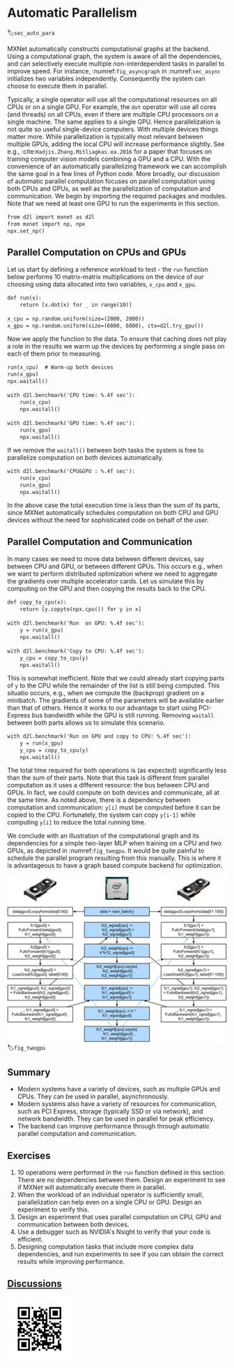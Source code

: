 # Automatic Parallelism
:label:`sec_auto_para`

MXNet automatically constructs computational graphs at the backend. Using a
computational graph, the system is aware of all the dependencies,
and can selectively execute multiple non-interdependent tasks in parallel to
improve speed. For instance, :numref:`fig_asyncgraph` in :numref:`sec_async` initializes two variables independently. Consequently the system can choose to execute them in parallel.

Typically, a single operator will use all the computational resources on all CPUs or on a single GPU. For example, the `dot` operator will use all cores (and threads) on all CPUs, even if there are multiple CPU processors on a single machine. The same applies to a single GPU. Hence parallelization is not quite so useful single-device computers. With multiple devices things matter more. While parallelization is typically most relevant between multiple GPUs, adding the local CPU will increase performance slightly. See e.g., :cite:`Hadjis.Zhang.Mitliagkas.ea.2016` for a paper that focuses on training computer vision models combining a GPU and a CPU. With the convenience of an automatically parallelizing framework we can accomplish the same goal in a few lines of Python code. More broadly, our discussion of automatic parallel computation focuses on parallel computation using both CPUs and GPUs, as well as the parallelization of computation and communication.
We begin by importing the required packages and modules. Note that we need at least one GPU to run the experiments in this section.

```{.python .input}
from d2l import mxnet as d2l
from mxnet import np, npx
npx.set_np()
```

## Parallel Computation on CPUs and GPUs

Let us start by defining a reference workload to test - the `run` function below performs 10 matrix-matrix multiplications on the device of our choosing using data allocated into two variables, `x_cpu` and `x_gpu`.

```{.python .input}
def run(x):
    return [x.dot(x) for _ in range(10)]

x_cpu = np.random.uniform(size=(2000, 2000))
x_gpu = np.random.uniform(size=(6000, 6000), ctx=d2l.try_gpu())
```

Now we apply the function to the data. To ensure that caching does not play a role in the results we warm up the devices by performing a single pass on each of them prior to measuring.

```{.python .input}
run(x_cpu)  # Warm-up both devices
run(x_gpu)
npx.waitall()  

with d2l.benchmark('CPU time: %.4f sec'):
    run(x_cpu)
    npx.waitall()

with d2l.benchmark('GPU time: %.4f sec'):
    run(x_gpu)
    npx.waitall()
```

If we remove the `waitall()` between both tasks the system is free to parallelize computation on both devices automatically.

```{.python .input}
with d2l.benchmark('CPU&GPU : %.4f sec'):
    run(x_cpu)
    run(x_gpu)
    npx.waitall()
```

In the above case the total execution time is less than the sum of its parts, since MXNet automatically schedules computation on both CPU and GPU devices without the need for sophisticated code on behalf of the user. 

## Parallel Computation and Communication

In many cases we need to move data between different devices, say between CPU and GPU, or between different GPUs. This occurs e.g., when we want to perform distributed optimization where we need to aggregate the gradients over multiple accelerator cards. Let us simulate this by computing on the GPU and then copying the results back to the CPU.

```{.python .input}
def copy_to_cpu(x):
    return [y.copyto(npx.cpu()) for y in x]

with d2l.benchmark('Run  on GPU: %.4f sec'):
    y = run(x_gpu)
    npx.waitall()

with d2l.benchmark('Copy to CPU: %.4f sec'):
    y_cpu = copy_to_cpu(y)
    npx.waitall()
```

This is somewhat inefficient. Note that we could already start copying parts of `y` to the CPU while the remainder of the list is still being computed. This situatio occurs, e.g., when we compute the (backprop) gradient on a minibatch. The gradients of some of the parameters will be available earlier than that of others. Hence it works to our advantage to start using PCI-Express bus bandwidth while the GPU is still running. Removing `waitall` between both parts allows us to simulate this scenario.

```{.python .input}
with d2l.benchmark('Run on GPU and copy to CPU: %.4f sec'):
    y = run(x_gpu)
    y_cpu = copy_to_cpu(y)
    npx.waitall()
```

The total time required for both operations is (as expected) significantly less than the sum of their parts. Note that this task is different from parallel computation as it uses a different resource: the bus between CPU and GPUs. In fact, we could compute on both devices and communicate, all at the same time. As noted above, there is a dependency between computation and communication: `y[i]` must be computed before it can be copied to the CPU. Fortunately, the system can copy `y[i-1]` while computing `y[i]` to reduce the total running time.

We conclude with an illustration of the computational graph and its dependencies for a simple two-layer MLP when training on a CPU and two GPUs, as depicted in :numref:`fig_twogpu`. It would be quite painful to schedule the parallel program resulting from this manually. This is where it is advantageous to have a graph based compute backend for optimization.

![Two layer MLP on a CPU and 2 GPUs.](../img/twogpu.svg)
:label:`fig_twogpu`

## Summary

* Modern systems have a variety of devices, such as multiple GPUs and CPUs. They can be used in parallel, asynchronously. 
* Modern systems also have a variety of resources for communication, such as PCI Express, storage (typically SSD or via network), and network bandwidth. They can be used in parallel for peak efficiency. 
* The backend can improve performance through through automatic parallel computation and communication. 

## Exercises

1. 10 operations were performed in the `run` function defined in this section. There are no dependencies between them. Design an experiment to see if MXNet will automatically execute them in parallel.
1. When the workload of an individual operator is sufficiently small, parallelization can help even on a single CPU or GPU. Design an experiment to verify this. 
1. Design an experiment that uses parallel computation on CPU, GPU and communication between both devices.
1. Use a debugger such as NVIDIA's Nsight to verify that your code is efficient. 
1. Designing computation tasks that include more complex data dependencies, and run experiments to see if you can obtain the correct results while improving performance.

## [Discussions](https://discuss.mxnet.io/t/2382)

![](../img/qr_auto-parallelism.svg)
